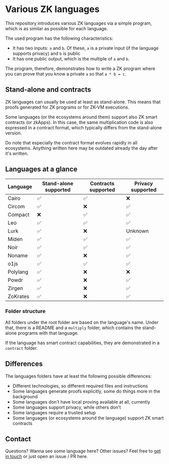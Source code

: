 # Various ZK languages

This repository introduces various ZK languages via a simple program, which is as similar as possible for each language.

The used program has the following characteristics:

- It has two inputs: `a` and `b`. Of these, `a` is a private input (if the language supports privacy) and `b` is public
- It has one public output, which is the multiple of `a` and `b`.

The program, therefore, demonstrates how to write a ZK program where you can prove that you know a private `a` so that `a * b = c`.

## Stand-alone and contracts

ZK languages can usually be used at least as stand-alone. This means that proofs generated for ZK programs or for ZK-VM executions.

Some languages (or the ecosystems around them) support also ZK smart contracts (or zkApps). In this case, the same multiplication code is also expressed in a contract format, which typically differs from the stand-alone version.

Do note that especially the contract format evolves rapidly in all ecosystems. Anything written here may be outdated already the day after it's written.

## Languages at a glance

| Language | Stand-alone supported | Contracts supported | Privacy supported |
| --- | --- | --- | --- |
| Cairo | ✅ | ✅ | ❌ |
| Circom | ✅ | ❌ | ✅ |
| Compact | ❌ | ✅ | ✅ |
| Leo | ✅ | ✅ | ✅ |
| Lurk | ✅ | ❌ | Unknown |
| Miden | ✅ | ✅ | ✅ |
| Noir | ✅ | ✅ | ✅ |
| Noname | ✅ | ❌ | ✅ |
| o1js | ✅ | ✅ | ✅ |
| Polylang | ✅ | ❌ | ❌ |
| Powdr | ✅ | ❌ | ✅ |
| Zirgen | ✅ | ❌ | ✅ |
| ZoKrates | ✅ | ❌ | ✅ |

### Folder structure

All folders under the root folder are based on the language's name. Under that, there is a README and a `multiply` folder, which contains the stand-alone programs with that language.

If the language has smart contract capabilities, they are demonstrated in a `contract` folder.

## Differences

The languages folders have at least the following possible differences:

- Different technologies, so different required files and instructions
- Some languages generate proofs explicitly, some do things more in the background
- Some languages don't have local proving available at all, currently
- Some languages support privacy, while others don't
- Some languages require a trusted setup
- Some languages (or ecosystems around the language) support ZK smart contracts

## Contact

Questions? Wanna see some language here? Other issues? Feel free to [get in touch](https://linktr.ee/lauripeltonen) or just open an issue / PR here.
